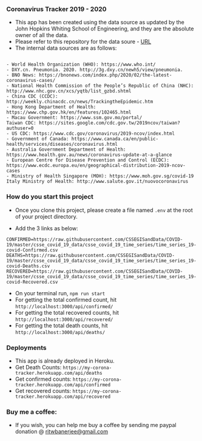### Coronavirus Tracker 2019 - 2020

- This app has been created using the data source as updated by the John Hopkins Whiting School of Engineering, and they are the absolute owner of all the data.
- Please refer to this repository for the data soure - [URL](https://github.com/CSSEGISandData/COVID-19)
- The internal data sources are as follows:

```Data Sources:

- World Health Organization (WHO): https://www.who.int/
- DXY.cn. Pneumonia. 2020. http://3g.dxy.cn/newh5/view/pneumonia.
- BNO News: https://bnonews.com/index.php/2020/02/the-latest-coronavirus-cases/
- National Health Commission of the People’s Republic of China (NHC):
http://www.nhc.gov.cn/xcs/yqtb/list_gzbd.shtml
- China CDC (CCDC): http://weekly.chinacdc.cn/news/TrackingtheEpidemic.htm
- Hong Kong Department of Health: https://www.chp.gov.hk/en/features/102465.html
- Macau Government: https://www.ssm.gov.mo/portal/
Taiwan CDC: https://sites.google.com/cdc.gov.tw/2019ncov/taiwan?authuser=0
- US CDC: https://www.cdc.gov/coronavirus/2019-ncov/index.html
- Government of Canada: https://www.canada.ca/en/public-health/services/diseases/coronavirus.html
- Australia Government Department of Health: https://www.health.gov.au/news/coronavirus-update-at-a-glance
- European Centre for Disease Prevention and Control (ECDC): https://www.ecdc.europa.eu/en/geographical-distribution-2019-ncov-cases
- Ministry of Health Singapore (MOH): https://www.moh.gov.sg/covid-19
Italy Ministry of Health: http://www.salute.gov.it/nuovocoronavirus
```


### How do you start this project

- Once you clone this project, please create a file named `.env` at the root of your project directory.

- Add the 3 links as below:
```
CONFIRMED=https://raw.githubusercontent.com/CSSEGISandData/COVID-19/master/csse_covid_19_data/csse_covid_19_time_series/time_series_19-covid-Confirmed.csv
DEATHS=https://raw.githubusercontent.com/CSSEGISandData/COVID-19/master/csse_covid_19_data/csse_covid_19_time_series/time_series_19-covid-Deaths.csv
RECOVERED=https://raw.githubusercontent.com/CSSEGISandData/COVID-19/master/csse_covid_19_data/csse_covid_19_time_series/time_series_19-covid-Recovered.csv
```

- On your terminal run, `npm run start`
- For getting the total confirmed count, hit `http://localhost:3000/api/confirmed/`
- For getting the total recovered counts, hit `http://localhost:3000/api/recovered/`
- For getting the total death counts, hit `http://localhost:3000/api/deaths/`

### Deployments

- This app is already deployed in Heroku.
- Get Death Counts: `https://my-corona-tracker.herokuapp.com/api/deaths`
- Get confirmed counts: `https://my-corona-tracker.herokuapp.com/api/confirmed`
- Get recovered counts: `https://my-corona-tracker.herokuapp.com/api/recovered`

### Buy me a coffee:

- If you wish, you can help me buy a coffee by sending me paypal donation @ ritwbanerjee@gmail.com
